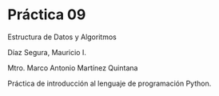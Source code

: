 # Práctica 09

Estructura de Datos y Algoritmos

Díaz Segura, Mauricio I.

Mtro. Marco Antonio Martínez Quintana

Práctica de introducción al lenguaje de programación Python.
